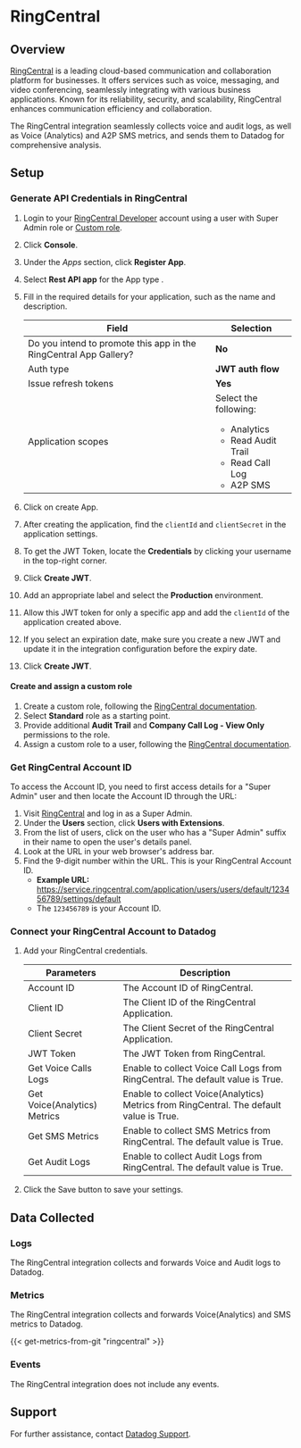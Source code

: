 # RingCentral

## Overview

[RingCentral][5] is a leading cloud-based communication and collaboration platform for businesses. It offers services such as voice, messaging, and video conferencing, seamlessly integrating with various business applications. Known for its reliability, security, and scalability, RingCentral enhances communication efficiency and collaboration.

The RingCentral integration seamlessly collects voice and audit logs, as well as Voice (Analytics) and A2P SMS metrics, and sends them to Datadog for comprehensive analysis.

## Setup

### Generate API Credentials in RingCentral

1. Login to your [RingCentral Developer][2] account using a user with Super Admin role or [Custom role](#create-and-assign-a-custom-role). 
2. Click **Console**.
3. Under the *Apps* section, click **Register App**.
4. Select **Rest API app** for the App type .
5. Fill in the required details for your application, such as the name and description.

   | Field     | Selection | 
   | ---  | ----------- | 
   | Do you intend to promote this app in the RingCentral App Gallery? | **No** |
   | Auth type | **JWT auth flow** |
   | Issue refresh tokens | **Yes** |
   | Application scopes | Select the following:<br><ul><li>Analytics</li><li>Read Audit Trail</li><li>Read Call Log</li><li>A2P SMS</li></ul>|
6. Click on create App.
7. After creating the application, find the `clientId` and `clientSecret` in the application settings.
8. To get the JWT Token, locate the **Credentials** by clicking your username in the top-right corner.
9. Click **Create JWT**.
10. Add an appropriate label and select the **Production** environment.
11. Allow this JWT token for only a specific app and add the `clientId` of the application created above.
12. If you select an expiration date, make sure you create a new JWT and update it in the integration configuration before the expiry date.
13. Click **Create JWT**.


#### Create and assign a custom role
1. Create a custom role, following the [RingCentral documentation][3].
2. Select **Standard** role as a starting point.
3. Provide additional **Audit Trail** and **Company Call Log - View Only** permissions to the role.
4. Assign a custom role to a user, following the [RingCentral documentation][4].


### Get RingCentral Account ID
To access the Account ID, you need to first access details for a "Super Admin" user and then locate the Account ID through the URL:

1. Visit [RingCentral][1] and log in as a Super Admin.
2. Under the **Users** section, click **Users with Extensions**.
3. From the list of users, click on the user who has a "Super Admin" suffix in their name to open the user's details panel.
4. Look at the URL in your web browser's address bar.
5. Find the 9-digit number within the URL. This is your RingCentral Account ID.
   - **Example URL:** https://service.ringcentral.com/application/users/users/default/123456789/settings/default
   - The `123456789` is your Account ID.


### Connect your RingCentral Account to Datadog

1. Add your RingCentral credentials.

   | Parameters       |   Description                                                 |
   | ---------------  | --------------------------------------------------------------|
   |Account ID        | The Account ID of RingCentral.                                |
   |Client ID         | The Client ID of the RingCentral Application.                 |
   |Client Secret     | The Client Secret of the RingCentral Application.             |
   |JWT Token         | The JWT Token from RingCentral.                               |
   |Get Voice Calls Logs  | Enable to collect Voice Call Logs from RingCentral. The default value is True. |
   |Get Voice(Analytics) Metrics | Enable to collect Voice(Analytics) Metrics from RingCentral. The default value is True. |
   |Get SMS Metrics    | Enable to collect SMS Metrics from RingCentral. The default value is True. | 
   |Get Audit Logs     | Enable to collect Audit Logs from RingCentral. The default value is True.  |

2. Click the Save button to save your settings.

## Data Collected

### Logs

The RingCentral integration collects and forwards Voice and Audit logs to Datadog.

### Metrics

The RingCentral integration collects and forwards Voice(Analytics) and SMS metrics to Datadog.

{{< get-metrics-from-git "ringcentral" >}}

### Events

The RingCentral integration does not include any events.

## Support

For further assistance, contact [Datadog Support][6].

[1]: https://service.ringcentral.com/
[2]: https://developers.ringcentral.com/
[3]: https://support.ringcentral.com/article-v2/10641-user-roles-permissions-edit-permission-custom-role.html?brand=RC_US&product=RingEX&language=en_US
[4]: https://support.ringcentral.com/article-v2/10647-user-roles-permissions-assign-role-user-details.html?brand=RC_US&product=RingEX&language=en_US
[5]: https://www.ringcentral.com/
[6]: https://docs.datadoghq.com/help/
